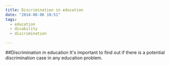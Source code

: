 ```yaml
---
title: Discrimination in education
date: "2014-08-06 18:51"
tags:
  - education
  - disability
  - discrimination

---
```

##Discrimination in education
It's important to find out if there is a potential discrimination case in any education problem. 
